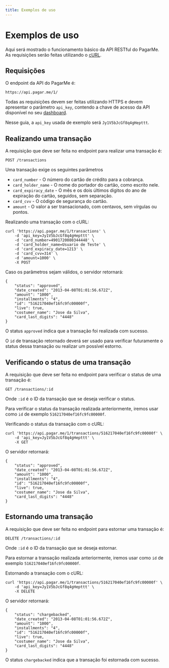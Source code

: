 ```yaml
---
title: Exemplos de uso
---
```


# Exemplos de uso

Aqui será mostrado o funcionamento básico da API RESTful do PagarMe. As requisições serão feitas utilizando o [cURL](http://curl.haxx.se).

## Requisições

O endpoint da API do PagarMe é:

	https://api.pagar.me/1/

Todas as requisições devem ser feitas utilizando HTTPS e devem apresentar o parâmetro `api_key`, contendo a chave de acesso da API disponível no seu [dashboard](https://dashboard.pagar.me).

Nesse guia, a `api_key` usada de exemplo será `Jy1V5bJcGf8q4gHepttt`.

## Realizando uma transação

A requisição que deve ser feita no endpoint para realizar uma transação é:

	POST /transactions

Uma transação exige os seguintes parâmetros

- `card_number` - O número do cartão de crédito para a cobrança.
- `card_holder_name` - O nome do portador do cartão, como escrito nele.
- `card_expiracy_date` - O mês e os dois últimos digitos do ano de expiração do cartão, seguidos, sem separação.
- `card_cvv` - O código de segurança do cartão.
- `amount` - O valor a ser transacionado, com centavos, sem vírgulas ou pontos.

Realizando uma transação com o cURL:

<pre><code data-language="shell">curl 'https://api.pagar.me/1/transactions' \
    -d 'api_key=Jy1V5bJcGf8q4gHepttt' \
    -d 'card_number=4901720080344448' \
    -d 'card_holder_name=Usuario de Teste' \
    -d 'card_expiracy_date=1213' \
    -d 'card_cvv=314' \
    -d 'amount=1000' \
    -X POST 
</code></pre>

Caso os parâmetros sejam válidos, o servidor retornará:

<pre><code data-language="javascript">{
    "status": "approved",
    "date_created": "2013-04-08T01:01:56.672Z",
    "amount": "1000",
    "installments": "4",
    "id": "516217040ef16fc9fc00000f",
    "live": true,
    "costumer_name": "Jose da Silva",
    "card_last_digits": "4448"
}</code></pre>

O status `approved` indica que a transação foi realizada com sucesso.

O `id` de transação retornado deverá ser usado para verificar futuramente o status dessa transação ou realizar um possível estorno.

## Verificando o status de uma transação

A requisição que deve ser feita no endpoint para verificar o status de uma transação é:

	GET /transactions/:id

Onde `:id` é o ID da transação que se deseja verificar o status.

Para verificar o status da transação realizada anteriormente, iremos usar como `id` de exemplo `516217040ef16fc9fc00000f`.

Verificando o status da transação com o cURL:

<pre><code data-language="shell">curl 'https://api.pagar.me/1/transactions/516217040ef16fc9fc00000f' \
    -d 'api_key=Jy1V5bJcGf8q4gHepttt' \
    -X GET 
</code></pre>

O servidor retornará:

<pre><code data-language="javascript">{
    "status": "approved",
    "date_created": "2013-04-08T01:01:56.672Z",
    "amount": "1000",
    "installments": "4",
    "id": "516217040ef16fc9fc00000f",
    "live": true,
    "costumer_name": "Jose da Silva",
    "card_last_digits": "4448"
}</code></pre>

## Estornando uma transação

A requisição que deve ser feita no endpoint para estornar uma transação é:

	DELETE /transactions/:id

Onde `:id` é o ID da transação que se deseja estornar.

Para estornar a transação realizada anteriormente, iremos usar como `id` de exemplo `516217040ef16fc9fc00000f`.

Estornando a transação com o cURL:

<pre><code data-language="shell">curl 'https://api.pagar.me/1/transactions/516217040ef16fc9fc00000f' \
    -d 'api_key=Jy1V5bJcGf8q4gHepttt' \
    -X DELETE
</code></pre>

O servidor retornará:

<pre><code data-language="javascript">{
    "status": "chargebacked",
    "date_created": "2013-04-08T01:01:56.672Z",
    "amount": "1000",
    "installments": "4",
    "id": "516217040ef16fc9fc00000f",
    "live": true,
    "costumer_name": "Jose da Silva",
    "card_last_digits": "4448"
}</code></pre>

O status `chargebacked` indica que a transação foi estornada com sucesso.
